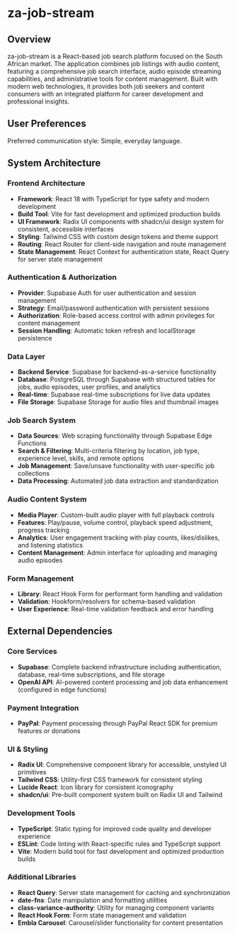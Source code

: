 # za-job-stream

## Overview

za-job-stream is a React-based job search platform focused on the South African market. The application combines job listings with audio content, featuring a comprehensive job search interface, audio episode streaming capabilities, and administrative tools for content management. Built with modern web technologies, it provides both job seekers and content consumers with an integrated platform for career development and professional insights.

## User Preferences

Preferred communication style: Simple, everyday language.

## System Architecture

### Frontend Architecture
- **Framework**: React 18 with TypeScript for type safety and modern development
- **Build Tool**: Vite for fast development and optimized production builds
- **UI Framework**: Radix UI components with shadcn/ui design system for consistent, accessible interfaces
- **Styling**: Tailwind CSS with custom design tokens and theme support
- **Routing**: React Router for client-side navigation and route management
- **State Management**: React Context for authentication state, React Query for server state management

### Authentication & Authorization
- **Provider**: Supabase Auth for user authentication and session management
- **Strategy**: Email/password authentication with persistent sessions
- **Authorization**: Role-based access control with admin privileges for content management
- **Session Handling**: Automatic token refresh and localStorage persistence

### Data Layer
- **Backend Service**: Supabase for backend-as-a-service functionality
- **Database**: PostgreSQL through Supabase with structured tables for jobs, audio episodes, user profiles, and analytics
- **Real-time**: Supabase real-time subscriptions for live data updates
- **File Storage**: Supabase Storage for audio files and thumbnail images

### Job Search System
- **Data Sources**: Web scraping functionality through Supabase Edge Functions
- **Search & Filtering**: Multi-criteria filtering by location, job type, experience level, skills, and remote options
- **Job Management**: Save/unsave functionality with user-specific job collections
- **Data Processing**: Automated job data extraction and standardization

### Audio Content System
- **Media Player**: Custom-built audio player with full playback controls
- **Features**: Play/pause, volume control, playback speed adjustment, progress tracking
- **Analytics**: User engagement tracking with play counts, likes/dislikes, and listening statistics
- **Content Management**: Admin interface for uploading and managing audio episodes

### Form Management
- **Library**: React Hook Form for performant form handling and validation
- **Validation**: Hookform/resolvers for schema-based validation
- **User Experience**: Real-time validation feedback and error handling

## External Dependencies

### Core Services
- **Supabase**: Complete backend infrastructure including authentication, database, real-time subscriptions, and file storage
- **OpenAI API**: AI-powered content processing and job data enhancement (configured in edge functions)

### Payment Integration
- **PayPal**: Payment processing through PayPal React SDK for premium features or donations

### UI & Styling
- **Radix UI**: Comprehensive component library for accessible, unstyled UI primitives
- **Tailwind CSS**: Utility-first CSS framework for consistent styling
- **Lucide React**: Icon library for consistent iconography
- **shadcn/ui**: Pre-built component system built on Radix UI and Tailwind

### Development Tools
- **TypeScript**: Static typing for improved code quality and developer experience
- **ESLint**: Code linting with React-specific rules and TypeScript support
- **Vite**: Modern build tool for fast development and optimized production builds

### Additional Libraries
- **React Query**: Server state management for caching and synchronization
- **date-fns**: Date manipulation and formatting utilities
- **class-variance-authority**: Utility for managing component variants
- **React Hook Form**: Form state management and validation
- **Embla Carousel**: Carousel/slider functionality for content presentation